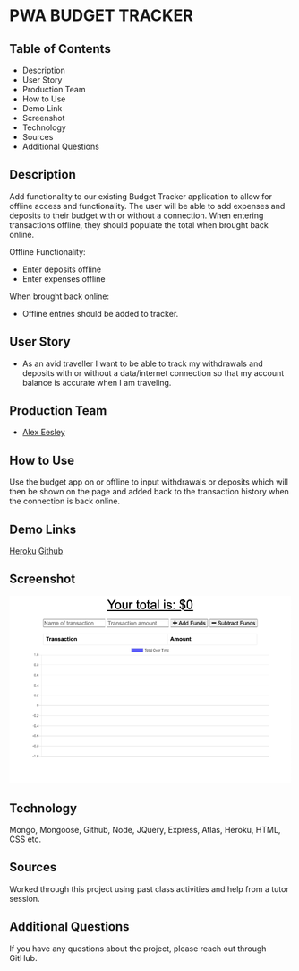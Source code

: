 # PWA BUDGET TRACKER

## Table of Contents
* Description
* User Story
* Production Team
* How to Use
* Demo Link
* Screenshot
* Technology
* Sources
* Additional Questions   

## Description 
Add functionality to our existing Budget Tracker application to allow for offline access and functionality.
The user will be able to add expenses and deposits to their budget with or without a connection. When entering transactions offline, they should populate the total when brought back online.

Offline Functionality:

  * Enter deposits offline
  * Enter expenses offline

When brought back online:

  * Offline entries should be added to tracker.

## User Story

* As an avid traveller I want to be able to track my withdrawals and deposits with or without a data/internet connection so that my account balance is accurate when I am traveling.

## Production Team
* [Alex Eesley ](https://github.com/aeesley)

## How to Use
Use the budget app on or offline to input withdrawals or deposits which will then be shown on the page and added back to the transaction history when the connection is back online.

## Demo Links 
[Heroku](https://pwa-budget-tracker-eesley.herokuapp.com/)
[Github](https://github.com/aeesley/pwa-budget-tracker)

## Screenshot
![Homepage](./budget-tracker-homepage.png)

## Technology
Mongo, Mongoose, Github, Node, JQuery, Express, Atlas, Heroku, HTML, CSS etc.

## Sources
Worked through this project using past class activities and help from a tutor session.

## Additional Questions
If you have any questions about the project, please reach out through GitHub.
